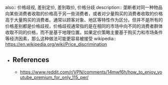 also:: 价格歧视, 差别定价, 差別取价, 价格分歧
description:: 垄断者对同一种物品向某些消费者收取的价格高于另一些消费者，或者对少量购买的消费者收取的价格高于大量购买的消费者。通常以顾客对象、地区等特性作为区分。但并不是所有的价格差别都是价格歧视，价格歧视通常指的是在相同的市场中向不同的消费者群体收取不同的价格，而不是基于地理位置。如果定价策略主要基于购买力和市场条件等经济因素，那么这种做法可能更容易被接受
wikipedia:: https://en.wikipedia.org/wiki/Price_discrimination

- ## References
  - https://www.reddit.com/r/VPN/comments/14mwf6h/how_to_enjoy_youtube_premium_for_only_115_per/